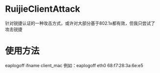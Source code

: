 # RuijieClientAttack

针对锐捷认证的一种攻击方式，或许对大部分基于802.1x都有效，但我只尝试了攻击锐捷

# 使用方法
eaplogoff ifname client_mac
例如：eaplogoff eth0 68:f7:28:3a:6e:e5
    
